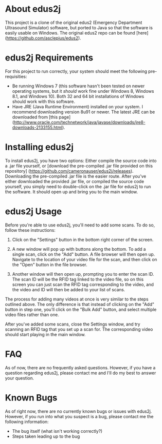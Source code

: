 # About edus2j
This project is a clone of the original edus2 (Emergency Department Ultrasound Simulator) software, but ported to Java so that the software is easily usable on Windows. The original edus2 repo can be found [here] (https://github.com/asclepius/edus2).

# edus2j Requirements
For this project to run correctly, your system should meet the following pre-requisities:
- Be running Windows 7 (this software hasn't been tested on newer operating systems, but it *should* work fine under Windows 8, Windows 8.1, and Windows 10). Both 32 and 64 bit installations of Windows should work with this software.
- Have JRE (Java Runtime Environment) installed on your system. I recommend downloading version 8u91 or newer. The latest JRE can be downloaded from [this page] (http://www.oracle.com/technetwork/java/javase/downloads/jre8-downloads-2133155.html).

# Installing edus2j
To install edus2j, you have two options: Either compile the source code into a .jar file yourself, or [download the pre-compiled .jar file provided on this repository] (https://github.com/cameronauser/edus2j/releases). Downloading the pre-compiled .jar file is the easier route. After you've either downloaded the provided .jar file, or compiled the source code yourself, you simply need to double-click on the .jar file for edus2j to run the software. It should open up and bring you to the main window.

# edus2j Usage
Before you're able to use edus2j, you'll need to add some scans. To do so, follow these instructions:

1. Click on the "Settings" button in the bottom right corner of the screen.

2. A new window will pop up with buttons along the bottom. To add a single scan, click on the "Add" button. A file browser will then open up. Navigate to the location of your video file for the scan, and then click on the "Open" button in the file browser.

3. Another window will then open up, prompting you to enter the scan ID. The scan ID will be the RFID tag linked to the video file, so on this screen you can just scan the RFID tag corresponding to the video, and the video and ID will then be added to your list of scans.

The process for adding many videos at once is very similar to the steps outlined above. The only difference is that instead of clicking on the "Add" button in step one, you'll click on the "Bulk Add" button, and select multiple video files rather than one.

After you've added some scans, close the Settings window, and try scanning an RFID tag that you set up a scan for. The corresponding video should start playing in the main window.

# FAQ
As of now, there are no frequently asked questions. However, if you have a question regarding edus2j, please contact me and I'll do my best to answer your question.

# Known Bugs
As of right now, there are no currently known bugs or issues with edus2j. However, if you run into what you suspect is a bug, please contact me the following information:

- The bug itself (what isn't working correctly?)
- Steps taken leading up to the bug
